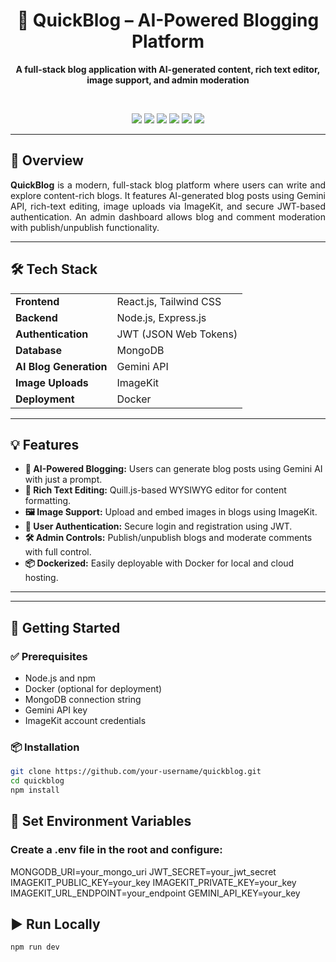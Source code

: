 <h1 align="center">📝 QuickBlog – AI-Powered Blogging Platform</h1>
<p align="center">
  <b>A full-stack blog application with AI-generated content, rich text editor, image support, and admin moderation</b>
</p>

<br/>

<p align="center">
  <img src="https://img.shields.io/badge/Frontend-React-blue?style=for-the-badge" />
  <img src="https://img.shields.io/badge/Backend-Node.js-green?style=for-the-badge" />
  <img src="https://img.shields.io/badge/Database-MongoDB-brightgreen?style=for-the-badge" />
  <img src="https://img.shields.io/badge/AI-Gemini%20API-orange?style=for-the-badge" />
  <img src="https://img.shields.io/badge/Auth-JWT-yellow?style=for-the-badge" />
  <img src="https://img.shields.io/badge/Deployed%20With-Docker-blueviolet?style=for-the-badge" />
</p>

---

## 🚀 Overview

<div align="justify">

<b>QuickBlog</b> is a modern, full-stack blog platform where users can write and explore content-rich blogs. It features AI-generated blog posts using Gemini API, rich-text editing, image uploads via ImageKit, and secure JWT-based authentication. An admin dashboard allows blog and comment moderation with publish/unpublish functionality.

</div>

---

## 🛠️ Tech Stack

<table>
  <tr>
    <td><b>Frontend</b></td>
    <td>React.js, Tailwind CSS</td>
  </tr>
  <tr>
    <td><b>Backend</b></td>
    <td>Node.js, Express.js</td>
  </tr>
  <tr>
    <td><b>Authentication</b></td>
    <td>JWT (JSON Web Tokens)</td>
  </tr>
  <tr>
    <td><b>Database</b></td>
    <td>MongoDB</td>
  </tr>
  <tr>
    <td><b>AI Blog Generation</b></td>
    <td>Gemini API</td>
  </tr>
  <tr>
    <td><b>Image Uploads</b></td>
    <td>ImageKit</td>
  </tr>
  <tr>
    <td><b>Deployment</b></td>
    <td>Docker</td>
  </tr>
</table>

---

## 💡 Features

<ul>
  <li><b>🧠 AI-Powered Blogging:</b> Users can generate blog posts using Gemini AI with just a prompt.</li>
  <li><b>📝 Rich Text Editing:</b> Quill.js-based WYSIWYG editor for content formatting.</li>
  <li><b>🖼️ Image Support:</b> Upload and embed images in blogs using ImageKit.</li>
  <li><b>👥 User Authentication:</b> Secure login and registration using JWT.</li>
  <li><b>🛠️ Admin Controls:</b> Publish/unpublish blogs and moderate comments with full control.</li>
  <li><b>📦 Dockerized:</b> Easily deployable with Docker for local and cloud hosting.</li>
</ul>

---



---

## 🧪 Getting Started

### ✅ Prerequisites

- Node.js and npm
- Docker (optional for deployment)
- MongoDB connection string
- Gemini API key
- ImageKit account credentials

### 📦 Installation

```bash
git clone https://github.com/your-username/quickblog.git
cd quickblog
npm install
```


## 🔑 Set Environment Variables
### Create a .env file in the root and configure:

MONGODB_URI=your_mongo_uri
JWT_SECRET=your_jwt_secret
IMAGEKIT_PUBLIC_KEY=your_key
IMAGEKIT_PRIVATE_KEY=your_key
IMAGEKIT_URL_ENDPOINT=your_endpoint
GEMINI_API_KEY=your_key

## ▶️ Run Locally

```bash
npm run dev
```
